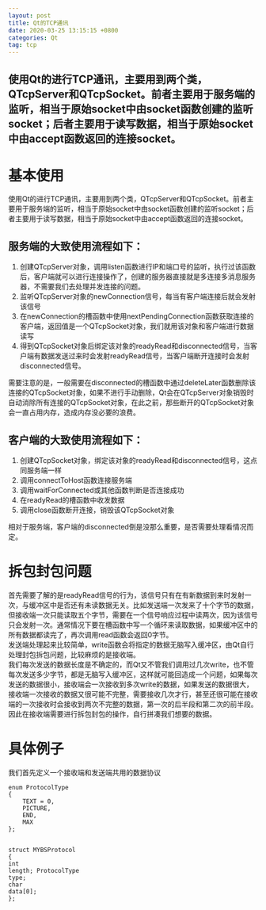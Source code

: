 ```yaml
---
layout: post
title: Qt的TCP通讯
date: 2020-03-25 13:15:15 +0800
categories: Qt
tag: tcp
---
```

## 使用Qt的进行TCP通讯，主要用到两个类，QTcpServer和QTcpSocket。前者主要用于服务端的监听，相当于原始socket中由socket函数创建的监听socket；后者主要用于读写数据，相当于原始socket中由accept函数返回的连接socket。 ##
<h1><a id="_0"></a>基本使用</h1>
<p>使用Qt的进行TCP通讯，主要用到两个类，QTcpServer和QTcpSocket。前者主要用于服务端的监听，相当于原始socket中由socket函数创建的监听socket；后者主要用于读写数据，相当于原始socket中由accept函数返回的连接socket。</p>
<h2><a id="_2"></a>服务端的大致使用流程如下：</h2>
<ol>
<li>创建QTcpServer对象，调用listen函数进行IP和端口号的监听，执行过该函数后，客户端就可以进行连接操作了，创建的服务器直接就是多连接多消息服务器，不需要我们去处理并发连接的问题。</li>
<li>监听QTcpServer对象的newConnection信号，每当有客户端连接后就会发射该信号</li>
<li>在newConnection的槽函数中使用nextPendingConnection函数获取连接的客户端，返回值是一个QTcpSocket对象，我们就用该对象和客户端进行数据读写</li>
<li>得到QTcpSocket对象后绑定该对象的readyRead和disconnected信号，当客户端有数据发送过来时会发射readyRead信号，当客户端断开连接时会发射disconnected信号。</li>
</ol>
<p>需要注意的是，一般需要在disconnected的槽函数中通过deleteLater函数删除该连接的QTcpSocket对象，如果不进行手动删除，Qt会在QTcpServer对象销毁时自动消除所有连接的QTcpSocket对象，在此之前，那些断开的QTcpSocket对象会一直占用内存，造成内存没必要的浪费。</p>
<h2><a id="_11"></a>客户端的大致使用流程如下：</h2>
<ol>
<li>创建QTcpSocket对象，绑定该对象的readyRead和disconnected信号，这点同服务端一样</li>
<li>调用connectToHost函数连接服务端</li>
<li>调用waitForConnected或其他函数判断是否连接成功</li>
<li>在readyRead的槽函数中收发数据</li>
<li>调用close函数断开连接，销毁该QTcpSocket对象</li>
</ol>
<p>相对于服务端，客户端的disconnected倒是没那么重要，是否需要处理看情况而定。</p>
<h1><a id="_21"></a>拆包封包问题</h1>
<p>首先需要了解的是readyRead信号的行为，该信号只有在有新数据到来时发射一次，与缓冲区中是否还有未读数据无关。比如发送端一次发来了十个字节的数据，但接收端一次只能读取五个字节，需要在一个信号响应过程中读两次，因为该信号只会发射一次。通常情况下要在槽函数中写一个循环来读取数据，如果缓冲区中的所有数据都读完了，再次调用read函数会返回0字节。<br>
发送端处理起来比较简单，write函数会将指定的数据无脑写入缓冲区，由Qt自行处理封包拆包问题，比较麻烦的是接收端。<br>
我们每次发送的数据长度是不确定的，而Qt又不管我们调用过几次write，也不管每次发送多少字节，都是无脑写入缓冲区，这样就可能回造成一个问题，如果每次发送的数据很小，接收端会一次接收到多次write的数据，如果发送的数据很大，接收端一次接收的数据又很可能不完整，需要接收几次才行，甚至还很可能在接收端的一次接收时会接收到两次不完整的数据，第一次的后半段和第二次的前半段。因此在接收端需要进行拆包封包的操作，自行拼凑我们想要的数据。</p>
<h1><a id="_26"></a>具体例子</h1>
<p>我们首先定义一个接收端和发送端共用的数据协议</p>
<pre><code class="prism language-cpp"><span class="token keyword">enum</span> ProtocolType
<span class="token punctuation">{</span>
	TEXT <span class="token operator">=</span> <span class="token number">0</span><span class="token punctuation">,</span>
	PICTURE<span class="token punctuation">,</span>
	END<span class="token punctuation">,</span>
	MAX
<span class="token punctuation">}</span><span class="token punctuation">;</span>

<span class="token keyword">struct</span> MYBSProtocol
<span class="token punctuation">{</span>
	<span class="token keyword">int</span> length<span class="token punctuation">;</span>
	ProtocolType type<span class="token punctuation">;</span>
	<span class="token keyword">char</span> data<span class="token punctuation">[</span><span class="token number">0</span><span class="token punctuation">]</span><span class="token punctuation">;</span>
<span class="token punctuation">}</span><span class="token punctuation">;</span>
</code></pre>
